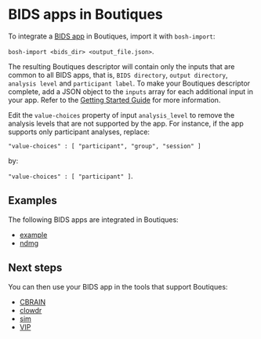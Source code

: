 # BIDS apps in Boutiques

To integrate a [BIDS
app](http://bids-apps.neuroimaging.io) in Boutiques, import it with `bosh-import`:

```bosh-import <bids_dir> <output_file.json>```.

The resulting Boutiques descriptor will contain only the inputs that
are common to all BIDS apps, that is, `BIDS directory`, `output
directory`, `analysis level` and `participant label`. To make your
Boutiques descriptor complete, add a JSON object to the `inputs` array
for each additional input in your app. Refer to the [Getting Started
Guide](https://github.com/boutiques/boutiques/blob/master/examples/Getting%20Started%20with%20Boutiques.ipynb)
for more information.

Edit the `value-choices` property of input `analysis_level` to remove
the analysis levels that are not supported by the app. For instance,
if the app supports only participant analyses, replace:

```"value-choices" : [ "participant", "group", "session" ]```

by:

```"value-choices" : [ "participant" ]```.

## Examples

The following BIDS apps are integrated in Boutiques:

* [example](https://github.com/BIDS-Apps/example)
* [ndmg](https://github.com/BIDS-Apps/ndmg)

## Next steps

You can then use your BIDS app in the tools that support
   Boutiques:
* [CBRAIN](https://github.com/aces/cbrain)
* [clowdr](https://github.com/clowdcontrol/clowder)
* [sim](https://github.com/big-data-lab-team/sim)
* [VIP](http://github.com/virtual-imaging-platform)